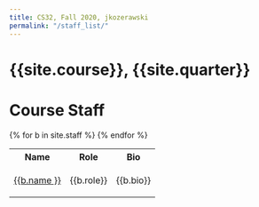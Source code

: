 ```yaml
---
title: CS32, Fall 2020, jkozerawski
permalink: "/staff_list/"
---
```


# {{site.course}}, {{site.quarter}}

# Course Staff

<table class="bios">
<tr><th>Name</th><th>Role</th><th>Bio</th></tr>
{% for b in site.staff %}
  <tr>
    <td><a href="{{b.url | relative_url }}">{{b.name }}</a></td>
    <td>{{b.role}}</td>
    <td><p class="staff-bio">{{b.bio}}</p></td>
  </tr>
{% endfor %}
</table>

